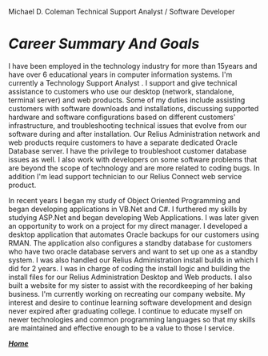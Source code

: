 Michael D. Coleman
Technical Support Analyst / Software Developer

# **_Career Summary And Goals_**

I have been employed in the technology industry for more than 15years and have over 6 educational years in computer information systems. I'm currently a Technology Support Analyst . I support and give technical assistance to customers who use our desktop (network, standalone, terminal server) and web products. Some of my duties include assisting customers with software downloads and installations, discussing supported hardware and software configurations based on different customers' infrastructure, and troubleshooting technical issues that evolve from our software during and after installation. Our Relius Administration network and web products require customers to have a separate dedicated Oracle Database server. I have the privilege to troubleshoot customer database issues as well. I also work with developers on some software problems that are beyond the scope of technology and are more related to coding bugs. In addition I'm lead support technician to our Relius Connect web service product.

In recent years I began my study of Object Oriented Programming and began developing applications in VB.Net and C#. I furthered my skills by studying ASP.Net and began developing Web Applications. I was later given an opportunity to work on a project for my direct manager. I developed a desktop application that automates Oracle backups for our customers using RMAN. The application also configures a standby database for customers who have two oracle database servers and want to set up one as a standby system. I was also handled our Relius Administration install builds in which I did for 2 years. I was in charge of coding the install logic and building the install files for our Relius Administration Desktop and Web products. I also built a website for my sister to assist with the recordkeeping of her baking business. I'm currently working on recreating our company website. My interest and desire to continue learning software development and design never expired after graduating college. I continue to educate myself on newer technologies and common programming languages so that my skills are maintained and effective enough to be a value to those I service.

[**_Home_**](https://github.com/mcflav/mcflav.gethub.io/blob/master/Home.md)

 
